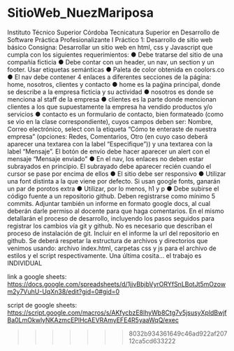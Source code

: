 # SitioWeb_NuezMariposa

Instituto Técnico Superior Córdoba
Tecnicatura Superior en Desarrollo de Software
Práctica Profesionalizante I
Práctico 1:
Desarrollo de sitio web básico
Consigna:
Desarrollar un sitio web en html, css y Javascript que cumpla con los siguientes
requerimientos:
● Debe tratarse del sitio de una compañía ficticia
● Debe contar con un header, un nav, un section y un footer. Usar etiquetas
semánticas
● Paleta de color obtenida en coolors.co
● El nav debe contener 4 enlaces a diferentes secciones de la página: home, nosotros,
clientes y contacto
● home es la paǵina principal, donde se describe a la empresa ficticia y su actividad
● nosotros es donde se menciona al staff de la empresa
● clientes es la parte donde mencionan clientes a los que supuestamente la empresa
ha vendido productos y/o servicios
● contacto es un formulario de contacto, bien formateado (como se vio en la clase
correspondiente), cuyos campos deben ser: Nombre, Correo electrónico, select con
la etiqueta “Cómo te enteraste de nuestra empresa” (opciones: Redes, Comentarios,
Otro (en cuyo caso deberá aparecer una textarea con la label “Especifique”)) y una
textarea con la label “Mensaje”. El botón de envío debe hacer aparecer un alert con
el mensaje “Mensaje enviado”
● En el nav, los enlaces no deben estar subrayados en principio. El subrayado debe
aparecer recién cuando el cursor se pase por encima de ellos
● El sitio debe ser responsivo
● Utilizar una font distinta a la que viene por defecto. Si usan google fonts, ganarán un
par de porotos extra
● Utilizar, por lo menos, h1 y p
● Debe subirse el código fuente a un repositorio github. Deben registrarse como
mínimo 5 commits.
Adjuntar también un informe en formato google docs, al cual deberán darle permiso al
docente para que haga comentarios. En el mismo detallarán el proceso de desarrollo,
incluyendo los pasos seguidos para registrar los cambios vía git y github. No es necesario
que describan el proceso de instalación de git.
Incluir en el informe la url del repositorio en github.
Se deberá respetar la estructura de archivos y directorios que venimos usando: archivo
index.html, carpetas css y js para el archivo de estilos y el script respectivamente.
Una última cosita… el trabajo es INDIVIDUAL


 link a google sheets: https://docs.google.com/spreadsheets/d/1jjvBbjbVyrORYfSnLBotJt5mOzowm2y7VuhU-UqXn38/edit?gid=0#gid=0


 script de google sheets: https://script.google.com/macros/s/AKfycbzE8lhyWb8Ctg7v5jsusyXpldBwjfBa0LmOkwlyNKAzmcEPlHcAEVRAmyEFE4R5yaaWqQ/exec
>>>>>>> 8032b934361649c46ad922af20712ca5cd633222
